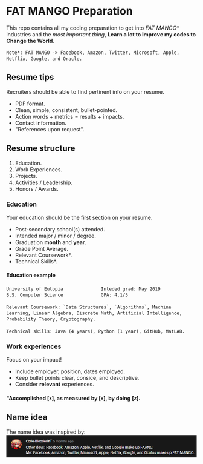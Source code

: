 # FAT MANGO Preparation

This repo contains all my coding preparation to get into *FAT MANGO** industries and the *most important
thing*, **Learn a lot to Improve my codes to Change the World**.

    Note*: FAT MANGO -> Facebook, Amazon, Twitter, Microsoft, Apple, Netflix, Google, and Oracle.

## Resume tips

Recruiters should be able to find pertinent info on your resume.

- PDF format.
- Clean, simple, consistent, bullet-pointed.
- Action words + metrics = results + impacts.
- Contact information.
- "References upon request".

## Resume structure

1. Education.
2. Work Experiences.
3. Projects.
4. Activities / Leadership.
5. Honors / Awards.


### Education

Your education should be the first section on your resume.

- Post-secondary school(s) attended.
- Intended major / minor / degree.
- Graduation **month** and **year**.
- Grade Point Average.
- Relevant Coursework*.
- Technical Skills*.

#### Education example

    University of Eutopia              Inteded grad: May 2019
    B.S. Computer Science              GPA: 4.1/5

    Relevant Coursework: `Data Structures`, `Algorithms`, Machine Learning, Linear Algebra, Discrete Math, Artificial Intelligence, Probability Theory, Cryptography.

    Technical skills: Java (4 years), Python (1 year), GitHub, MatLAB.


### Work experiences

Focus on your impact!

- Include employer, position, dates employed.
- Keep bullet points clear, consice, and descriptive.
- Consider **relevant** experiences.

#### "Accomplished [`X`], as measured by [`Y`], by doing [`Z`].

## Name idea

The name idea was inspired by:
![NameIdea](GitHubAssets/NameIdea.png)